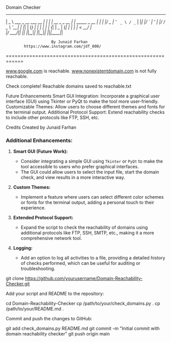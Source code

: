 Domain Checker 

  ____                        _   _             _             
 |  _ \  ___  _ __ ___   __ _| | | | __ _ _ __ | | _____ _ __ 
 | | | |/ _ \| '_ ` _ \ / _` | |_| |/ _` | '_ \| |/ / _ \ '__|
 | |_| | (_) | | | | | | (_| |  _  | (_| | | | |   <  __/ |   
 |____/ \___/|_| |_| |_|\__,_|_| |_|\__,_|_| |_|_|\_\___|_|   

                        By Junaid Farhan
            https://www.instagram.com/jdf_000/
============================================================

www.google.com is reachable.
www.nonexistentdomain.com is not fully reachable.

Check complete! Reachable domains saved to reachable.txt


Future Enhancements
Smart GUI Integration: Incorporate a graphical user interface (GUI) using Tkinter or PyQt to make the tool more user-friendly.
Customizable Themes: Allow users to choose different themes and fonts for the terminal output.
Additional Protocol Support: Extend reachability checks to include other protocols like FTP, SSH, etc.


Credits
Created by Junaid Farhan



### Additional Enhancements:

1. **Smart GUI (Future Work):**
   - Consider integrating a simple GUI using `Tkinter` or `PyQt` to make the tool accessible to users who prefer graphical interfaces.
   - The GUI could allow users to select the input file, start the domain check, and view results in a more interactive way.

2. **Custom Themes:**
   - Implement a feature where users can select different color schemes or fonts for the terminal output, adding a personal touch to their experience.

3. **Extended Protocol Support:**
   - Expand the script to check the reachability of domains using additional protocols like FTP, SSH, SMTP, etc., making it a more comprehensive network tool.

4. **Logging:**
   - Add an option to log all activities to a file, providing a detailed history of checks performed, which can be useful for auditing or troubleshooting.


 git clone https://github.com/yourusername/Domain-Reachability-Checker.git

Add your script and README to the repository:


cd Domain-Reachability-Checker
cp /path/to/your/check_domains.py .
cp /path/to/your/README.md .

Commit and push the changes to GitHub:


git add check_domains.py README.md
git commit -m "Initial commit with domain reachability checker"
git push origin main
